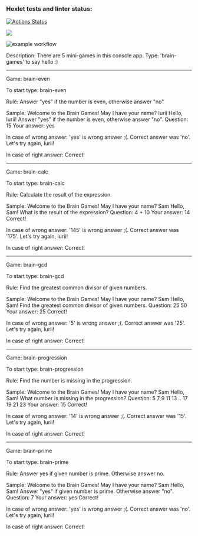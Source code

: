### Hexlet tests and linter status:
[![Actions Status](https://github.com/iFoxtrot33/frontend-project-lvl1/workflows/hexlet-check/badge.svg)](https://github.com/iFoxtrot33/frontend-project-lvl1/actions)

<a href="https://codeclimate.com/github/iFoxtrot33/frontend-project-lvl1">
<img src="https://api.codeclimate.com/v1/badges/a99a88d28ad37a79dbf6/maintainability" /></a>

![example workflow](https://github.com/iFoxtrot33/frontend-project-lvl1/actions/workflows/lintCheck.yml/badge.svg)

Description: There are 5 mini-games in this console app. Type: 'brain-games' to say hello :)
__________
Game: brain-even

To start type: brain-even

Rule: 
Answer "yes" if the number is even, otherwise answer "no"

Sample:
Welcome to the Brain Games!
May I have your name? Iurii
Hello, Iurii!
Answer "yes" if the number is even, otherwise answer "no".
Question: 15
Your answer: yes

In case of wrong answer:
'yes' is wrong answer ;(. Correct answer was 'no'.
Let's try again, Iurii!

In case of right answer: Correct!
__________
Game: brain-calc

To start type: brain-calc

Rule: 
Calculate the result of the expression.

Sample:
Welcome to the Brain Games!
May I have your name? Sam
Hello, Sam!
What is the result of the expression?
Question: 4 + 10
Your answer: 14
Correct!

In case of wrong answer: 
'145' is wrong answer ;(. Correct answer was '175'.
Let's try again, Iurii!

In case of right answer: Correct!
__________
Game: brain-gcd 

To start type: brain-gcd

Rule: Find the greatest common divisor of given numbers.

Sample:
Welcome to the Brain Games!
May I have your name? Sam
Hello, Sam!
Find the greatest common divisor of given numbers.
Question: 25 50
Your answer: 25
Correct!

In case of wrong answer: 
'5' is wrong answer ;(. Correct answer was '25'.
Let's try again, Iurii!

In case of right answer: Correct!
___________
Game: brain-progression

To start type: brain-progression

Rule:
Find the number is missing in the progression.

Sample:
Welcome to the Brain Games!
May I have your name? Sam
Hello, Sam!
What number is missing in the progression?
Question: 5 7 9 11 13 .. 17 19 21 23
Your answer: 15
Correct!

In case of wrong answer: 
'14' is wrong answer ;(. Correct answer was '15'.
Let's try again, Iurii!

In case of right answer: Correct!
____________
Game: brain-prime

To start type: brain-prime

Rule:
Answer yes if given number is prime. Otherwise answer no.

Sample:
Welcome to the Brain Games!
May I have your name? Sam
Hello, Sam!
Answer "yes" if given number is prime. Otherwise answer "no".
Question: 7
Your answer: yes
Correct!

In case of wrong answer:
'yes' is wrong answer ;(. Correct answer was 'no'.
Let's try again, Iurii!

In case of right answer: Correct!





